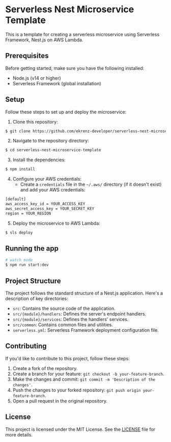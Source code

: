 # Serverless Nest Microservice Template

This is a template for creating a serverless microservice using Serverless Framework, Nest.js on AWS Lambda.

## Prerequisites

Before getting started, make sure you have the following installed:

- Node.js (v14 or higher)
- Serverless Framework (global installation)

## Setup

Follow these steps to set up and deploy the microservice:

1. Clone this repository:

```bash
$ git clone https://github.com/ekrenz-developer/serverless-nest-microservice-template.git
```

2. Navigate to the repository directory:

```bash
$ cd serverless-nest-microservice-template
```

3. Install the dependencies:

```bash
$ npm install
```

4. Configure your AWS credentials:
   - Create a `credentials` file in the `~/.aws/` directory (if it doesn't exist) and add your AWS credentials:

```bash
[default]
aws_access_key_id = YOUR_ACCESS_KEY
aws_secret_access_key = YOUR_SECRET_KEY
region = YOUR_REGION
```

5. Deploy the microservice to AWS Lambda:

```bash
$ sls deploy
```

## Running the app

```bash
# watch mode
$ npm run start:dev
```

## Project Structure

The project follows the standard structure of a Nest.js application. Here's a description of key directories:

- `src`: Contains the source code of the application.
- `src/{module}/handlers`: Defines the server's endpoint handlers.
- `src/{module}/services`: Defines the handlers' services.
- `src/common`: Contains common files and utilities.
- `serverless.yml`: Serverless Framework deployment configuration file.

## Contributing

If you'd like to contribute to this project, follow these steps:

1. Create a fork of the repository.
2. Create a branch for your feature: `git checkout -b your-feature-branch`.
3. Make the changes and commit: `git commit -m 'Description of the changes'`.
4. Push the changes to your forked repository: `git push origin your-feature-branch`.
5. Open a pull request in the original repository.

## License

This project is licensed under the MIT License. See the [LICENSE](LICENSE) file for more details.
